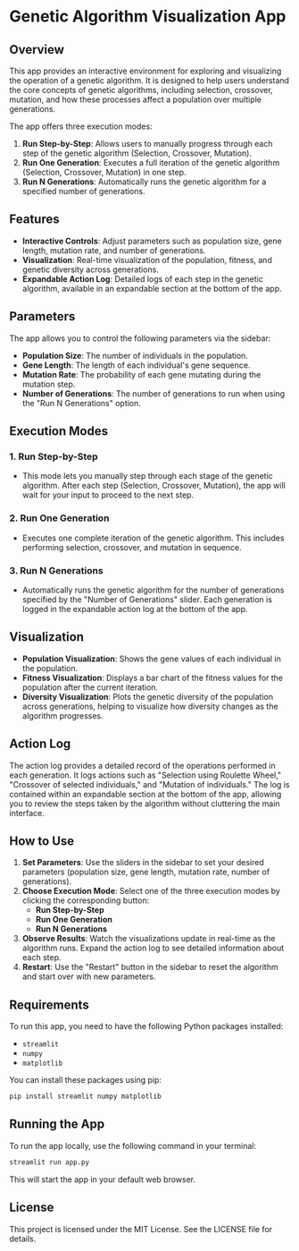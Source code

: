 # Genetic Algorithm Visualization App

## Overview

This app provides an interactive environment for exploring and visualizing the operation of a genetic algorithm. It is designed to help users understand the core concepts of genetic algorithms, including selection, crossover, mutation, and how these processes affect a population over multiple generations.

The app offers three execution modes:

1. **Run Step-by-Step**: Allows users to manually progress through each step of the genetic algorithm (Selection, Crossover, Mutation).
2. **Run One Generation**: Executes a full iteration of the genetic algorithm (Selection, Crossover, Mutation) in one step.
3. **Run N Generations**: Automatically runs the genetic algorithm for a specified number of generations.

## Features

- **Interactive Controls**: Adjust parameters such as population size, gene length, mutation rate, and number of generations.
- **Visualization**: Real-time visualization of the population, fitness, and genetic diversity across generations.
- **Expandable Action Log**: Detailed logs of each step in the genetic algorithm, available in an expandable section at the bottom of the app.

## Parameters

The app allows you to control the following parameters via the sidebar:

- **Population Size**: The number of individuals in the population.
- **Gene Length**: The length of each individual's gene sequence.
- **Mutation Rate**: The probability of each gene mutating during the mutation step.
- **Number of Generations**: The number of generations to run when using the "Run N Generations" option.

## Execution Modes

### 1. Run Step-by-Step
- This mode lets you manually step through each stage of the genetic algorithm. After each step (Selection, Crossover, Mutation), the app will wait for your input to proceed to the next step.

### 2. Run One Generation
- Executes one complete iteration of the genetic algorithm. This includes performing selection, crossover, and mutation in sequence.

### 3. Run N Generations
- Automatically runs the genetic algorithm for the number of generations specified by the "Number of Generations" slider. Each generation is logged in the expandable action log at the bottom of the app.

## Visualization

- **Population Visualization**: Shows the gene values of each individual in the population.
- **Fitness Visualization**: Displays a bar chart of the fitness values for the population after the current iteration.
- **Diversity Visualization**: Plots the genetic diversity of the population across generations, helping to visualize how diversity changes as the algorithm progresses.

## Action Log

The action log provides a detailed record of the operations performed in each generation. It logs actions such as "Selection using Roulette Wheel," "Crossover of selected individuals," and "Mutation of individuals." The log is contained within an expandable section at the bottom of the app, allowing you to review the steps taken by the algorithm without cluttering the main interface.

## How to Use

1. **Set Parameters**: Use the sliders in the sidebar to set your desired parameters (population size, gene length, mutation rate, number of generations).
2. **Choose Execution Mode**: Select one of the three execution modes by clicking the corresponding button:
   - **Run Step-by-Step**
   - **Run One Generation**
   - **Run N Generations**
3. **Observe Results**: Watch the visualizations update in real-time as the algorithm runs. Expand the action log to see detailed information about each step.
4. **Restart**: Use the "Restart" button in the sidebar to reset the algorithm and start over with new parameters.

## Requirements

To run this app, you need to have the following Python packages installed:

- `streamlit`
- `numpy`
- `matplotlib`

You can install these packages using pip:

```bash
pip install streamlit numpy matplotlib
```

## Running the App

To run the app locally, use the following command in your terminal:

```bash
streamlit run app.py
```

This will start the app in your default web browser.

## License

This project is licensed under the MIT License. See the LICENSE file for details.


